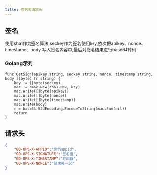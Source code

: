 ```yaml
---
title: 签名和请求头
---
```



## 签名

使用sha1作为签名算法,seckey作为签名使用key,依次把apikey、nonce、timestame、body 写入签名内容中,最后对签名结果进行base64转码


### Golang示列

```golang
func GetSign(apikey string, seckey string, nonce, timestamp string, body []byte) (r string) {
    key := []byte(seckey)
    mac := hmac.New(sha1.New, key)
    mac.Write([]byte(apikey))
    mac.Write([]byte(nonce))
    mac.Write([]byte(timestamp))
    mac.Write(body)
    r = base64.StdEncoding.EncodeToString(mac.Sum(nil))
    return
}
```

## 请求头

```json
{
    "GO-OPS-X-APPID":"你的appid",
    "GO-OPS-X-SIGNATURE":"签名值",
    "GO-OPS-X-TIMESTAMP":"时间戳",
    "GO-OPS-X-NONCE":"请求唯一id"
}
```